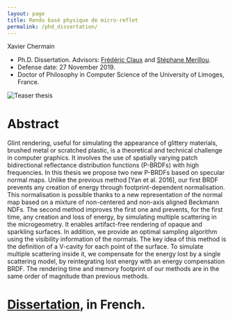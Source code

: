 ```yaml
---
layout: page
title: Rendu basé physique de micro-reflet
permalink: /phd_dissertation/
---
```


Xavier Chermain

* Ph.D. Dissertation. Advisors: [Frédéric Claux](http://www.unilim.fr/pages_perso/frederic.claux/) and [Stéphane Merillou](http://www.unilim.fr/pages_perso/stephane.merillou/).
* Defense date: 27 November 2019. 
* Doctor of Philosophy in Computer Science of the University of Limoges, France.

![Teaser thesis]({{site.baseurl}}/data/img/Chermain2019Rendu.png)

# Abstract

Glint rendering, useful for simulating the appearance of glittery materials,
brushed metal or scratched plastic, is a theoretical and technical challenge in
computer graphics. It involves the use of spatially varying patch bidirectional
reflectance distribution functions (P-BRDFs) with high frequencies.
In this thesis we propose two new P-BRDFs based on specular normal
maps. Unlike the previous method [Yan et al. 2016], our first
BRDF prevents any creation of energy through footprint-dependent normalisation.
This normalisation is possible thanks to a new representation of the normal map
based on a mixture of non-centered and non-axis aligned Beckmann NDFs. The
second method improves the first one and prevents, for the first time, any
creation and loss of energy, by simulating multiple scattering in the
microgeometry. It enables artifact-free rendering of opaque and sparkling
surfaces. In addition, we provide an optimal sampling algorithm using the
visibility information of the normals. The key idea of this method is the
definition of a V-cavity for each point of the surface. To simulate multiple
scattering inside it, we compensate for the energy lost by a single scattering
model, by reintegrating lost energy with an energy compensation BRDF. The
rendering time and memory footprint of our methods are in the same order of
magnitude than previous methods.

# [Dissertation](https://drive.google.com/file/d/1i72HQVgKEBGAhmvtHJXeqkOGiZgEk3bH/view?usp=sharing), in French.